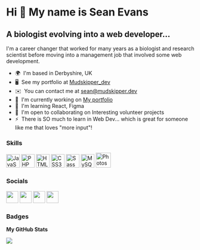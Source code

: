 Hi 👋 My name is Sean Evans
===========================

A biologist evolving into a web developer...
--------------------------------------------

I'm a career changer that worked for many years as a biologist and research scientist before moving into a management job that involved some web development.

* 🌍  I'm based in Derbyshire, UK
* 🖥️  See my portfolio at [Mudskipper\_dev](http://mudskipper.dev)
* ✉️  You can contact me at [sean@mudskipper.dev](mailto:sean@mudskipper.dev)
* 🚀  I'm currently working on [My portfolio](http://mudskipper.dev)
* 🧠  I'm learning React, Figma
* 🤝  I'm open to collaborating on Interesting volunteer projects
* ⚡  There is SO much to learn in Web Dev... which is great for someone like me that loves "more input"!

### Skills

<p align="left">
<a href="https://developer.mozilla.org/en-US/docs/Web/JavaScript" target="_blank" rel="noreferrer"><img src="https://raw.githubusercontent.com/danielcranney/readme-generator/main/public/icons/skills/javascript-colored.svg" width="36" height="36" alt="JavaScript" /></a>
<a href="https://www.php.net/" target="_blank" rel="noreferrer"><img src="https://raw.githubusercontent.com/danielcranney/readme-generator/main/public/icons/skills/php-colored.svg" width="36" height="36" alt="PHP" /></a>
<a href="https://developer.mozilla.org/en-US/docs/Glossary/HTML5" target="_blank" rel="noreferrer"><img src="https://raw.githubusercontent.com/danielcranney/readme-generator/main/public/icons/skills/html5-colored.svg" width="36" height="36" alt="HTML5" /></a>
<a href="https://www.w3.org/TR/CSS/#css" target="_blank" rel="noreferrer"><img src="https://raw.githubusercontent.com/danielcranney/readme-generator/main/public/icons/skills/css3-colored.svg" width="36" height="36" alt="CSS3" /></a>
<a href="https://sass-lang.com/" target="_blank" rel="noreferrer"><img src="https://raw.githubusercontent.com/danielcranney/readme-generator/main/public/icons/skills/sass-colored.svg" width="36" height="36" alt="Sass" /></a>
<a href="https://www.mysql.com/" target="_blank" rel="noreferrer"><img src="https://raw.githubusercontent.com/danielcranney/readme-generator/main/public/icons/skills/mysql-colored.svg" width="36" height="36" alt="MySQL" /></a>
<a href="https://www.adobe.com/uk/products/photoshop.html" target="_blank" rel="noreferrer"><img src="https://mudskipper.dev/img/photoshop-icon.png" width="40" height="40" alt="Photoshop" /></a>
</p>


### Socials

<p align="left"> <a href="https://www.github.com/SeanImz" target="_blank" rel="noreferrer"><img src="https://mudskipper.dev/img/github.png" width="32" height="32" /></a> <a href="http://www.instagram.com/mudskipper_dev" target="_blank" rel="noreferrer"><img src="https://raw.githubusercontent.com/danielcranney/readme-generator/main/public/icons/socials/instagram.svg" width="32" height="32" /></a> <a href="https://www.linkedin.com/in/sean-evans-uk/" target="_blank" rel="noreferrer"><img src="https://raw.githubusercontent.com/danielcranney/readme-generator/main/public/icons/socials/linkedin.svg" width="32" height="32" /></a> <a href="https://www.twitter.com/DevMudskipper" target="_blank" rel="noreferrer"><img src="https://raw.githubusercontent.com/danielcranney/readme-generator/main/public/icons/socials/twitter.svg" width="32" height="32" /></a></p>

### Badges

<b>My GitHub Stats</b>

<a href="http://www.github.com/SeanImz"><img src="https://github-readme-streak-stats.herokuapp.com/?user=SeanImz&stroke=ffffff&background=1c1917&ring=0891b2&fire=0891b2&currStreakNum=ffffff&currStreakLabel=0891b2&sideNums=ffffff&sideLabels=ffffff&dates=ffffff&hide_border=true" /></a>

<!---
SeanImz/SeanImz is a ✨ special ✨ repository because its `README.md` (this file) appears on your GitHub profile.
You can click the Preview link to take a look at your changes.
--->
